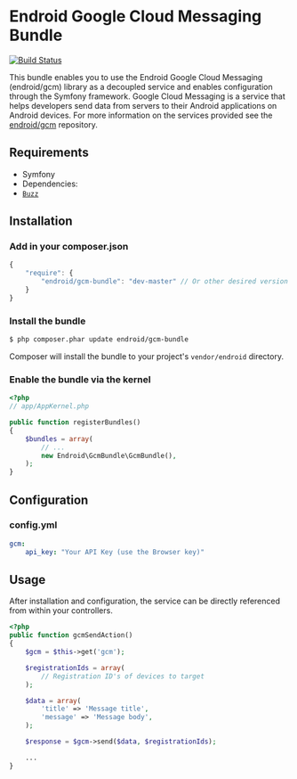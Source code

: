 Endroid Google Cloud Messaging Bundle
=====================================

[![Build Status](https://secure.travis-ci.org/endroid/gcm-bundle.png)](http://travis-ci.org/endroid/gcm-bundle)

This bundle enables you to use the Endroid Google Cloud Messaging (endroid/gcm) library as a decoupled service and
enables configuration through the Symfony framework. Google Cloud Messaging is a service that helps developers send
data from servers to their Android applications on Android devices. For more information on the services provided see
the [endroid/gcm](https://github.com/endroid/gcm) repository.

## Requirements

* Symfony
* Dependencies:
 * [`Buzz`](https://github.com/kriswallsmith/Buzz)

## Installation

### Add in your composer.json

```js
{
    "require": {
        "endroid/gcm-bundle": "dev-master" // Or other desired version
    }
}
```

### Install the bundle

``` bash
$ php composer.phar update endroid/gcm-bundle
```

Composer will install the bundle to your project's `vendor/endroid` directory.

### Enable the bundle via the kernel

``` php
<?php
// app/AppKernel.php

public function registerBundles()
{
    $bundles = array(
        // ...
        new Endroid\GcmBundle\GcmBundle(),
    );
}
```

## Configuration

### config.yml

```yaml
gcm:
    api_key: "Your API Key (use the Browser key)"
```

## Usage

After installation and configuration, the service can be directly referenced from within your controllers.

```php
<?php
public function gcmSendAction()
{
    $gcm = $this->get('gcm');

    $registrationIds = array(
        // Registration ID's of devices to target
    );

    $data = array(
        'title' => 'Message title',
        'message' => 'Message body',
    );

    $response = $gcm->send($data, $registrationIds);

    ...
}
```